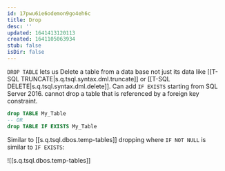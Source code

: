 ```yaml
---
id: 17pwu6ie6odemon9go4eh6c
title: Drop
desc: ''
updated: 1641413120113
created: 1641105063934
stub: false
isDir: false
---
```



`DROP TABLE` lets us Delete a table from a data base not just its data like [[T-SQL TRUNCATE|s.q.tsql.syntax.dml.truncate]] or [[T-SQL DELETE|s.q.tsql.syntax.dml.delete]]. Can add `IF EXISTS` starting from SQL Server 2016. cannot drop a table that is referenced by a foreign key constraint.

```sql
drop TABLE My_Table
-- OR
drop TABLE IF EXISTS My_Table
```

Similar to [[s.q.tsql.dbos.temp-tables]] dropping where `IF NOT NULL` is similar to `IF EXISTS`:

![[s.q.tsql.dbos.temp-tables]]
